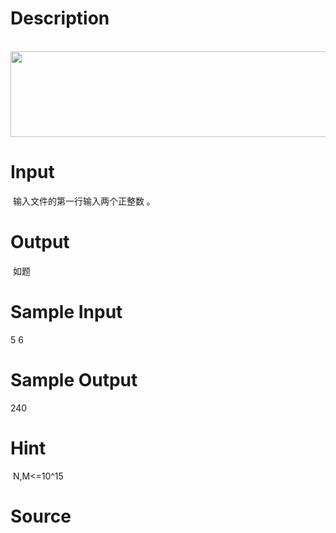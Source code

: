 
# Description

<div class="content"><p> <img src="source/bzoj/4173/img/aHR0cHM6Ly9seWRzeS5jb20vSnVkZ2VPbmxpbmUvdXBsb2FkLzIwMTUwNy9mZi5qcGc=.jpg" width="677" height="137" alt=""/></p></div>

# Input

<div class="content"><p> 输入文件的第一行输入两个正整数 。 </p></div>

# Output

<div class="content"><p> 如题</p></div>

# Sample Input

<div class="content"><span class="sampledata">5 6</span></div>

# Sample Output

<div class="content"><span class="sampledata">240</span></div>

# Hint

<div class="content"><p></p><p> N,M&lt;=10^15</p><p></p></div>

# Source

<div class="content"><p><a href="problemset.php?search="></a></p></div>

